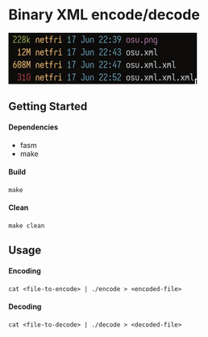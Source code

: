 # Binary XML encode/decode

<img src='assets/showcase.png'>

## Getting Started

#### Dependencies
 - fasm
 - make

#### Build
```shell
make
```

#### Clean
```shell
make clean
```

## Usage

#### Encoding
```shell
cat <file-to-encode> | ./encode > <encoded-file>
```

#### Decoding
```shell
cat <file-to-decode> | ./decode > <decoded-file>
```
